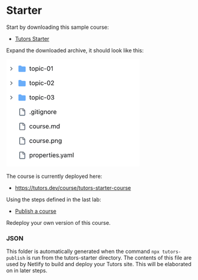 # Starter

Start by downloading this sample course:

- [Tutors Starter](archives/tutors-starter.zip)

Expand the downloaded archive, it should look like this:

![Closed tree](img/x01.png)

The course is currently deployed here:

- <https://tutors.dev/course/tutors-starter-course>

Using the steps defined in the last lab:

- [Publish a course](https://tutors.dev/lab/bremen-workshop-2023/side-unit/book-a-create/Netlify)

Redeploy your own version of this course.

### JSON

This folder is automatically generated when the command `npx tutors-publish` is run from the tutors-starter directory. The contents of this file are used by Netlify to build and deploy your Tutors site. This will be elaborated on in later steps.

